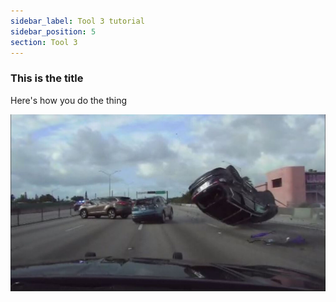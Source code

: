```yaml
---
sidebar_label: Tool 3 tutorial
sidebar_position: 5
section: Tool 3
---
```

### T﻿his is the title



H﻿ere's how you do the thing



![](dee12914-c47e-4169-a5fe-a77243ebb7db-large16x9_crash1-1-.jpeg)